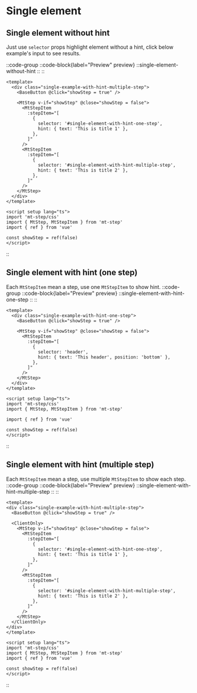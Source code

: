 # Single element

## Single element without hint
Just use `selector` props highlight element without a hint, click below example's input to see results.

::code-group
  ::code-block{label="Preview" preview}
    ::single-element-without-hint
    ::
  ::
  ```vue [Code]
  <template>
    <div class="single-example-with-hint-multiple-step">
      <BaseButton @click="showStep = true" />
  
      <MtStep v-if="showStep" @close="showStep = false">
        <MtStepItem
          :stepItem="[
            {
              selector: '#single-element-with-hint-one-step',
              hint: { text: 'This is title 1' },
            },
          ]"
        />
        <MtStepItem
          :stepItem="[
            {
              selector: '#single-element-with-hint-multiple-step',
              hint: { text: 'This is title 2' },
            },
          ]"
        />
      </MtStep>
    </div>
  </template>
  
  <script setup lang="ts">
  import 'mt-step/css'
  import { MtStep, MtStepItem } from 'mt-step'
  import { ref } from 'vue'
  
  const showStep = ref(false)
  </script>
  ```
::


## Single element with hint (one step)
Each `MtStepItem` mean a step, use one `MtStepItem` to show hint.
::code-group
  ::code-block{label="Preview" preview}
    ::single-element-with-hint-one-step
    ::
  ::
  ```vue [Code]
  <template>
    <div class="single-example-with-hint-one-step">
      <BaseButton @click="showStep = true" />

      <MtStep v-if="showStep" @close="showStep = false">
        <MtStepItem
          :stepItem="[
            {
              selector: 'header',
              hint: { text: 'This header', position: 'bottom' },
            },
          ]"
        />
      </MtStep>
    </div>
  </template>

  <script setup lang="ts">
  import 'mt-step/css'
  import { MtStep, MtStepItem } from 'mt-step'

  import { ref } from 'vue'

  const showStep = ref(false)
  </script>
  ```
::


## Single element with hint (multiple step)
Each `MtStepItem` mean a step, use multiple `MtStepItem` to show each step.
::code-group
  ::code-block{label="Preview" preview}
    ::single-element-with-hint-multiple-step
    ::
  ::
  ```vue [Code]
  <template>
  <div class="single-example-with-hint-multiple-step">
    <BaseButton @click="showStep = true" />

    <ClientOnly>
      <MtStep v-if="showStep" @close="showStep = false">
        <MtStepItem
          :stepItem="[
            {
              selector: '#single-element-with-hint-one-step',
              hint: { text: 'This is title 1' },
            },
          ]"
        />
        <MtStepItem
          :stepItem="[
            {
              selector: '#single-element-with-hint-multiple-step',
              hint: { text: 'This is title 2' },
            },
          ]"
        />
      </MtStep>
    </ClientOnly>
  </div>
</template>

<script setup lang="ts">
import 'mt-step/css'
import { MtStep, MtStepItem } from 'mt-step'
import { ref } from 'vue'

const showStep = ref(false)
</script>
  ```
::
